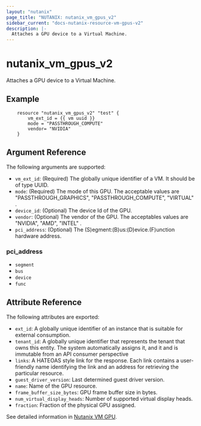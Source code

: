 ```yaml
---
layout: "nutanix"
page_title: "NUTANIX: nutanix_vm_gpus_v2"
sidebar_current: "docs-nutanix-resource-vm-gpus-v2"
description: |-
  Attaches a GPU device to a Virtual Machine.
---
```


# nutanix_vm_gpus_v2

Attaches a GPU device to a Virtual Machine.

## Example 

```hcl
    resource "nutanix_vm_gpus_v2" "test" {
        vm_ext_id = {{ vm uuid }}
        mode = "PASSTHROUGH_COMPUTE"
        vendor= "NVIDIA"
    }
```


## Argument Reference

The following arguments are supported:

* `vm_ext_id`: (Required) The globally unique identifier of a VM. It should be of type UUID.
* `mode`: (Required) The mode of this GPU. The acceptable values are "PASSTHROUGH_GRAPHICS", "PASSTHROUGH_COMPUTE", "VIRTUAL" . 
* `device_id`: (Optional) The device Id of the GPU.
* `vendor`: (Optional) The vendor of the GPU. The acceptables values are "NVIDIA", "AMD", "INTEL" .
* `pci_address`: (Optional) The (S)egment:(B)us:(D)evice.(F)unction hardware address. 


### pci_address
* `segment`
* `bus`
* `device`
* `func`


## Attribute Reference

The following attributes are exported:

* `ext_id`: A globally unique identifier of an instance that is suitable for external consumption.
* `tenant_id`: A globally unique identifier that represents the tenant that owns this entity. The system automatically assigns it, and it and is immutable from an API consumer perspective
* `links`: A HATEOAS style link for the response. Each link contains a user-friendly name identifying the link and an address for retrieving the particular resource.
* `guest_driver_version`: Last determined guest driver version.
* `name`: Name of the GPU resource.
* `frame_buffer_size_bytes`: GPU frame buffer size in bytes.
* `num_virtual_display_heads`: Number of supported virtual display heads.
* `fraction`: Fraction of the physical GPU assigned.


See detailed information in [Nutanix VM GPU](https://developers.nutanix.com/api-reference?namespace=vmm&version=v4.0.b1).

